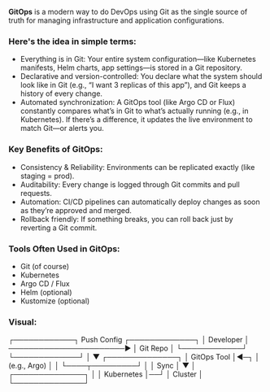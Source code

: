 **GitOps** is a modern way to do DevOps using Git as the single source of truth for managing infrastructure and application configurations.

### Here's the idea in simple terms:
- Everything is in Git: Your entire system configuration—like Kubernetes manifests, Helm charts, app settings—is stored in a Git repository.
- Declarative and version-controlled: You declare what the system should look like in Git (e.g., “I want 3 replicas of this app”), and Git keeps a history of every change.
- Automated synchronization: A GitOps tool (like Argo CD or Flux) constantly compares what’s in Git to what’s actually running (e.g., in Kubernetes). If there’s a difference, it updates the live environment to match Git—or alerts you.

### Key Benefits of GitOps:
- Consistency & Reliability: Environments can be replicated exactly (like staging = prod).
- Auditability: Every change is logged through Git commits and pull requests.
- Automation: CI/CD pipelines can automatically deploy changes as soon as they’re approved and merged.
- Rollback friendly: If something breaks, you can roll back just by reverting a Git commit.

### Tools Often Used in GitOps:
- Git (of course)
- Kubernetes
- Argo CD / Flux
- Helm (optional)
- Kustomize (optional)

### Visual:

   
   ┌────────────┐       Push Config        ┌─────────────┐
   │ Developer  │ ───────────────────────▶ │   Git Repo  │
   └────────────┘                         └─────────────┘
                                                │
                                                ▼
                                         ┌──────────────┐
                                         │ GitOps Tool  │◀─┐
                                         │ (e.g., Argo) │  │
                                         └────┬─────────┘  │
                                              │ Sync       │
                                              ▼            │
                                         ┌──────────────┐  │
                                         │ Kubernetes   │──┘
                                         │ Cluster      │
                                         └──────────────┘



